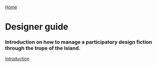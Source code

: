 [Home](../../README.md)
# Designer guide

### Introduction on how to manage a participatory design fiction through the trope of the Island.

[Introduction](introduction_for_participatory_design_fiction.md)
